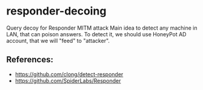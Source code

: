 # responder-decoing
Query decoy for Responder MITM attack
Main idea to detect any machine in LAN, that can poison answers. To detect it, we should use HoneyPot AD account, that we will "feed" to "attacker". 

## References: 
- https://github.com/clong/detect-responder
- https://github.com/SpiderLabs/Responder
